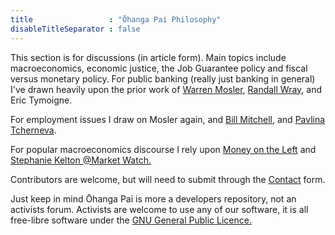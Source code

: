 ```yaml
---
title                 : "Ōhanga Pai Philosophy"
disableTitleSeparator : false
---
```


This section is for discussions (in article form). 
Main topics include macroeconomics, economic justice, the Job Guarantee policy and fiscal versus monetary policy.
For public banking (really just banking in general) I've drawn heavily upon the prior work of [Warren Mosler](http://moslereconomics.com/mandatory-readings/), [Randall Wray](http://neweconomicperspectives.org/modern-monetary-theory-primer.html), and Eric Tymoigne. 

For employment issues I draw on Mosler again, and [Bill Mitchell](http://bilbo.economicoutlook.net/blog/), and [Pavlina Tcherneva](http://pavlina-tcherneva.net/job-guarantee-faq/).

For popular macroeconomics discourse I rely upon [Money on the Left](https://moneyontheleft.org/) and [Stephanie Kelton @Market Watch.](https://podcasts.apple.com/us/podcast/best-new-ideas-in-money/id1587222768)

Contributors are welcome, but will need to submit through the [Contact](/contact/) form. 

Just keep in mind Ōhanga Pai is more a developers repository, not an activists forum. 
Activists are welcome to use any of our software, it is all free-libre software under the [GNU General Public Licence.](https://www.gnu.org/licenses/gpl-3.0.en.html)
